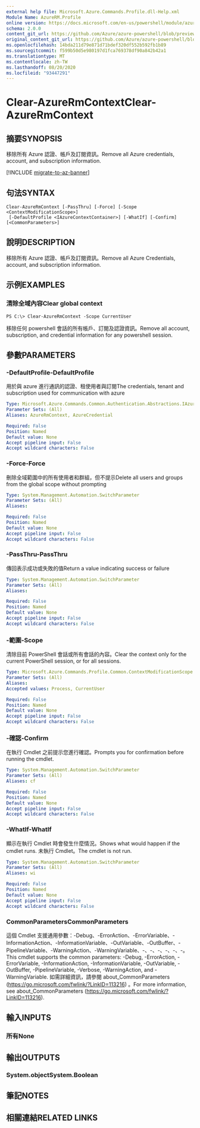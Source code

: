 ```yaml
---
external help file: Microsoft.Azure.Commands.Profile.dll-Help.xml
Module Name: AzureRM.Profile
online version: https://docs.microsoft.com/en-us/powershell/module/azurerm.profile/clear-azurermcontext
schema: 2.0.0
content_git_url: https://github.com/Azure/azure-powershell/blob/preview/src/ResourceManager/Profile/Commands.Profile/help/Clear-AzureRmContext.md
original_content_git_url: https://github.com/Azure/azure-powershell/blob/preview/src/ResourceManager/Profile/Commands.Profile/help/Clear-AzureRmContext.md
ms.openlocfilehash: 14bda211d79e871d71bdef320df552b592fb1b89
ms.sourcegitcommit: f599b50d5e980197d1fca769378df90a842b42a1
ms.translationtype: MT
ms.contentlocale: zh-TW
ms.lasthandoff: 08/20/2020
ms.locfileid: "93447291"
---
```

# <span data-ttu-id="f2700-101">Clear-AzureRmContext</span><span class="sxs-lookup"><span data-stu-id="f2700-101">Clear-AzureRmContext</span></span>

## <span data-ttu-id="f2700-102">摘要</span><span class="sxs-lookup"><span data-stu-id="f2700-102">SYNOPSIS</span></span>
<span data-ttu-id="f2700-103">移除所有 Azure 認證、帳戶及訂閱資訊。</span><span class="sxs-lookup"><span data-stu-id="f2700-103">Remove all Azure credentials, account, and subscription information.</span></span>

[!INCLUDE [migrate-to-az-banner](../../includes/migrate-to-az-banner.md)]

## <span data-ttu-id="f2700-104">句法</span><span class="sxs-lookup"><span data-stu-id="f2700-104">SYNTAX</span></span>

```
Clear-AzureRmContext [-PassThru] [-Force] [-Scope <ContextModificationScope>]
 [-DefaultProfile <IAzureContextContainer>] [-WhatIf] [-Confirm] [<CommonParameters>]
```

## <span data-ttu-id="f2700-105">說明</span><span class="sxs-lookup"><span data-stu-id="f2700-105">DESCRIPTION</span></span>
<span data-ttu-id="f2700-106">移除所有 Azure 認證、帳戶及訂閱資訊。</span><span class="sxs-lookup"><span data-stu-id="f2700-106">Remove all Azure Credentials, account, and subscription information.</span></span>

## <span data-ttu-id="f2700-107">示例</span><span class="sxs-lookup"><span data-stu-id="f2700-107">EXAMPLES</span></span>

### <span data-ttu-id="f2700-108">清除全域內容</span><span class="sxs-lookup"><span data-stu-id="f2700-108">Clear global context</span></span>
```
PS C:\> Clear-AzureRmContext -Scope CurrentUser
```

<span data-ttu-id="f2700-109">移除任何 powershell 會話的所有帳戶、訂閱及認證資訊。</span><span class="sxs-lookup"><span data-stu-id="f2700-109">Remove all account, subscription, and credential information for any powershell session.</span></span>

## <span data-ttu-id="f2700-110">參數</span><span class="sxs-lookup"><span data-stu-id="f2700-110">PARAMETERS</span></span>

### <span data-ttu-id="f2700-111">-DefaultProfile</span><span class="sxs-lookup"><span data-stu-id="f2700-111">-DefaultProfile</span></span>
<span data-ttu-id="f2700-112">用於與 azure 進行通訊的認證、租使用者與訂閱</span><span class="sxs-lookup"><span data-stu-id="f2700-112">The credentials, tenant and subscription used for communication with azure</span></span>

```yaml
Type: Microsoft.Azure.Commands.Common.Authentication.Abstractions.IAzureContextContainer
Parameter Sets: (All)
Aliases: AzureRmContext, AzureCredential

Required: False
Position: Named
Default value: None
Accept pipeline input: False
Accept wildcard characters: False
```

### <span data-ttu-id="f2700-113">-Force</span><span class="sxs-lookup"><span data-stu-id="f2700-113">-Force</span></span>
<span data-ttu-id="f2700-114">刪除全域範圍中的所有使用者和群組，但不提示</span><span class="sxs-lookup"><span data-stu-id="f2700-114">Delete all users and groups from the global scope without prompting</span></span>

```yaml
Type: System.Management.Automation.SwitchParameter
Parameter Sets: (All)
Aliases:

Required: False
Position: Named
Default value: None
Accept pipeline input: False
Accept wildcard characters: False
```

### <span data-ttu-id="f2700-115">-PassThru</span><span class="sxs-lookup"><span data-stu-id="f2700-115">-PassThru</span></span>
<span data-ttu-id="f2700-116">傳回表示成功或失敗的值</span><span class="sxs-lookup"><span data-stu-id="f2700-116">Return a value indicating success or failure</span></span>

```yaml
Type: System.Management.Automation.SwitchParameter
Parameter Sets: (All)
Aliases:

Required: False
Position: Named
Default value: None
Accept pipeline input: False
Accept wildcard characters: False
```

### <span data-ttu-id="f2700-117">-範圍</span><span class="sxs-lookup"><span data-stu-id="f2700-117">-Scope</span></span>
<span data-ttu-id="f2700-118">清除目前 PowerShell 會話或所有會話的內容。</span><span class="sxs-lookup"><span data-stu-id="f2700-118">Clear the context only for the current PowerShell session, or for all sessions.</span></span>

```yaml
Type: Microsoft.Azure.Commands.Profile.Common.ContextModificationScope
Parameter Sets: (All)
Aliases:
Accepted values: Process, CurrentUser

Required: False
Position: Named
Default value: None
Accept pipeline input: False
Accept wildcard characters: False
```

### <span data-ttu-id="f2700-119">-確認</span><span class="sxs-lookup"><span data-stu-id="f2700-119">-Confirm</span></span>
<span data-ttu-id="f2700-120">在執行 Cmdlet 之前提示您進行確認。</span><span class="sxs-lookup"><span data-stu-id="f2700-120">Prompts you for confirmation before running the cmdlet.</span></span>

```yaml
Type: System.Management.Automation.SwitchParameter
Parameter Sets: (All)
Aliases: cf

Required: False
Position: Named
Default value: None
Accept pipeline input: False
Accept wildcard characters: False
```

### <span data-ttu-id="f2700-121">-WhatIf</span><span class="sxs-lookup"><span data-stu-id="f2700-121">-WhatIf</span></span>
<span data-ttu-id="f2700-122">顯示在執行 Cmdlet 時會發生什麼情況。</span><span class="sxs-lookup"><span data-stu-id="f2700-122">Shows what would happen if the cmdlet runs.</span></span>
<span data-ttu-id="f2700-123">未執行 Cmdlet。</span><span class="sxs-lookup"><span data-stu-id="f2700-123">The cmdlet is not run.</span></span>

```yaml
Type: System.Management.Automation.SwitchParameter
Parameter Sets: (All)
Aliases: wi

Required: False
Position: Named
Default value: None
Accept pipeline input: False
Accept wildcard characters: False
```

### <span data-ttu-id="f2700-124">CommonParameters</span><span class="sxs-lookup"><span data-stu-id="f2700-124">CommonParameters</span></span>
<span data-ttu-id="f2700-125">這個 Cmdlet 支援通用參數：-Debug、-ErrorAction、-ErrorVariable、-InformationAction、-InformationVariable、-OutVariable、-OutBuffer、-PipelineVariable、-WarningAction、-WarningVariable、-、-、-、-、-、-。</span><span class="sxs-lookup"><span data-stu-id="f2700-125">This cmdlet supports the common parameters: -Debug, -ErrorAction, -ErrorVariable, -InformationAction, -InformationVariable, -OutVariable, -OutBuffer, -PipelineVariable, -Verbose, -WarningAction, and -WarningVariable.</span></span> <span data-ttu-id="f2700-126">如需詳細資訊，請參閱 about_CommonParameters (https://go.microsoft.com/fwlink/?LinkID=113216) 。</span><span class="sxs-lookup"><span data-stu-id="f2700-126">For more information, see about_CommonParameters (https://go.microsoft.com/fwlink/?LinkID=113216).</span></span>

## <span data-ttu-id="f2700-127">輸入</span><span class="sxs-lookup"><span data-stu-id="f2700-127">INPUTS</span></span>

### <span data-ttu-id="f2700-128">所有</span><span class="sxs-lookup"><span data-stu-id="f2700-128">None</span></span>

## <span data-ttu-id="f2700-129">輸出</span><span class="sxs-lookup"><span data-stu-id="f2700-129">OUTPUTS</span></span>

### <span data-ttu-id="f2700-130">System.object</span><span class="sxs-lookup"><span data-stu-id="f2700-130">System.Boolean</span></span>

## <span data-ttu-id="f2700-131">筆記</span><span class="sxs-lookup"><span data-stu-id="f2700-131">NOTES</span></span>

## <span data-ttu-id="f2700-132">相關連結</span><span class="sxs-lookup"><span data-stu-id="f2700-132">RELATED LINKS</span></span>
